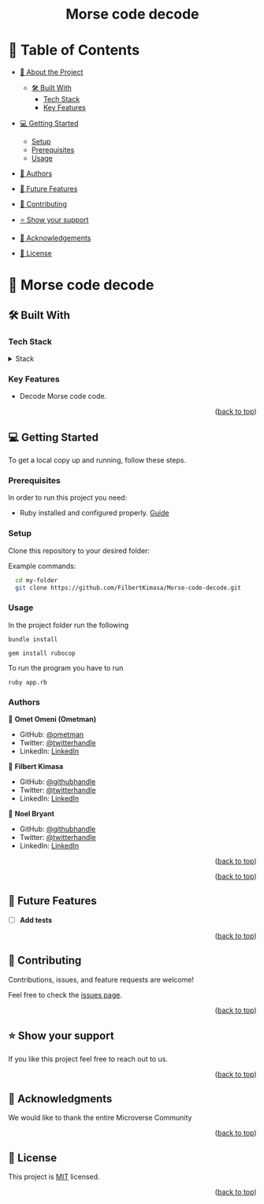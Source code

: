 <div align="center">  <br/>
  <h1><b> Morse code decode
</b>
</div>

# 📗 Table of Contents

- [📖 About the Project](#about-project)

  - [🛠 Built With](#built-with)
    - [Tech Stack](#tech-stack)
    - [Key Features](#key-features)

- [💻 Getting Started](#getting-started)
  - [Setup](#setup)
  - [Prerequisites](#prerequisites)
  - [Usage](#usage)
- [👥 Authors](#authors)
- [🔭 Future Features](#future-features)
- [🤝 Contributing](#contributing)
- [⭐️ Show your support](#support)
- [🙏 Acknowledgements](#acknowledgements)
- [📝 License](#license)

# 📖 Morse code decode <a name="about-project"></a>

## 🛠 Built With <a name="built-with"></a>

### Tech Stack <a name="tech-stack"></a>

<details>
<summary>Stack</summary>
  <ul>
    <li><a href="https://www.ruby-lang.org/en/">Ruby</a></li>
  </ul>
</details>

<!-- Features -->

### Key Features <a name="key-features"></a>

- Decode Morse code code.

<p align="right">(<a href="#readme-top">back to top</a>)</p>

<!-- GETTING STARTED -->

## 💻 Getting Started <a name="getting-started"></a>

To get a local copy up and running, follow these steps.

### Prerequisites

In order to run this project you need:

- Ruby installed and configured properly. [Guide](https://github.com/microverseinc/curriculum-ruby/blob/main/simple-ruby/articles/ruby_installation_instructions.md)

### Setup

Clone this repository to your desired folder:

Example commands:

```sh
  cd my-folder
  git clone https://github.com/FilbertKimasa/Morse-code-decode.git
```

### Usage

In the project folder run the following

```
bundle install

gem install rubocop

```

To run the program you have to run

```
ruby app.rb

```

### Authors

👤 **Omet Omeni (Ometman)**

- GitHub: [@ometman](https://github.com/ometman)
- Twitter: [@twitterhandle](https://twitter.com/ometman)
- LinkedIn: [LinkedIn](https://www.linkedin.com/in/ometman/)

👤 **Filbert Kimasa**

- GitHub: [@githubhandle](https://github.com/FilbertKimasa)
- Twitter: [@twitterhandle](https://twitter.com/filbertdan67)
- LinkedIn: [LinkedIn](https://www.linkedin.com/in/filbert-daniel-32b118143)

👤 **Noel Bryant**

- GitHub: [@githubhandle](https://github.com/NoelLincoln)
- Twitter: [@twitterhandle](https://twitter.com/NoelLincoln)
- LinkedIn: [LinkedIn](https://www.linkedin.com/in/noel-bryant/)

<p align="right">(<a href="#readme-top">back to top</a>)</p>

<p align="right">(<a href="#readme-top">back to top</a>)</p>

<!-- CONTRIBUTING -->

<!-- FUTURE FEATURES -->

## 🔭 Future Features <a name="future-features"></a>

- [ ] **Add tests**

<p align="right">(<a href="#readme-top">back to top</a>)</p>

## 🤝 Contributing <a name="contributing"></a>

Contributions, issues, and feature requests are welcome!

Feel free to check the [issues page](https://github.com/FilbertKimasa/Morse-code-decode/issues).

<p align="right">(<a href="#readme-top">back to top</a>)</p>

<!-- SUPPORT -->

## ⭐️ Show your support <a name="support"></a>

If you like this project feel free to reach out to us.

<p align="right">(<a href="#readme-top">back to top</a>)</p>

<!-- ACKNOWLEDGEMENTS -->

## 🙏 Acknowledgments <a name="acknowledgements"></a>

We would like to thank the entire Microverse Community

<p align="right">(<a href="#readme-top">back to top</a>)</p>

<!-- LICENSE -->

## 📝 License <a name="license"></a>

This project is [MIT](./LICENSE) licensed.

<p align="right">(<a href="#readme-top">back to top</a>)</p>
